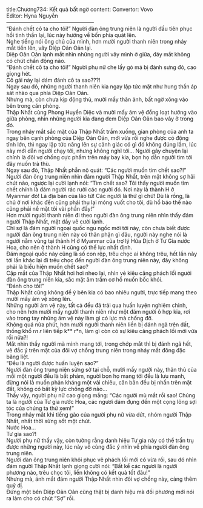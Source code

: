 title:Chương734: Kết quả bất ngờ
content:
Convertor: Vovo<br>Editor: Hyna Nguyễn<br>————————————————–<br>“Đánh chết cô ta cho tôi!” Người đàn ông trung niên là người đầu tiên phục hồi tinh thần lại, lúc này hướng về bốn phía quát lên.<br>Nghe tiếng nói ông chủ của mình, hơn mười người thanh niên trong nháy mắt tiến lên, vây Diệp Oản Oản lại.<br>Diệp Oản Oản lạnh mắt nhìn những người vây mình ở giữa, đáy mắt không có chút chấn động nào.<br>“Đánh chết cô ta cho tôi!” Người phụ nữ che lấy gò má bị đánh sưng đỏ, cao giọng hét.<br>Cô gái này lại dám đánh cô ta sao???!<br>Ngay sau đó, những người thanh niên kia ngay lập tức mặt như hung thần áp sát nhào qua phía Diệp Oản Oản.<br>Nhưng mà, còn chưa kịp động thủ, mười mấy thân ảnh, bất ngờ xông vào bên trong căn phòng.<br>Thập Nhất cùng Phong Huyền Diệc và mười mấy ám vệ đồng loạt hướng vào giữa phòng, nhìn những người kia đang đem Diệp Oản Oản bao vây ở trong đó.<br>Trong nháy mắt sắc mặt của Thập Nhất trầm xuống, gian phòng của anh ta ngay bên cạnh phòng của Diệp Oản Oản, mới vừa rồi nghe được có động tĩnh lớn, thì ngay lập tức nâng lên sự cảnh giác có gì đó không đúng lắm, lúc này mới dẫn người chạy tới, nhưng không nghĩ tới… Người gây chuyện lại chính là đôi vợ chồng cực phẩm trên máy bay kia, bọn họ dẫn người tìm tới đây muốn trả thù.<br>Ngay sau đó, Thập Nhất phẫn nộ quát: “Các người muốn tìm chết sao?!”<br>Người đàn ông trung niên nhìn đám người Thập Nhất, trên mặt không sợ hãi chút nào, ngược lại cười lạnh nói: “Tìm chết sao? Tôi thấy người muốn tìm chết chính là đám người rác rưởi các người đó. Nơi này là thành H ở Myanmar đó! Là địa bàn của lão tử! Các người là thứ gì chứ! Dù là rồng, là chủ ở nơi khác đến cũng phải thu lại móng vuốt cho tôi, dù hổ báo thế nào cũng phải nể mặt tôi vài phần đấy!”<br>Hơn mười người thanh niên đi theo người đàn ông trung niên nhìn thấy đám người Thập Nhất, mặt đầy vẻ cười lạnh.<br>Chỉ sợ là đám người ngoại quốc ngu ngốc mới tới này, còn chưa biết được người đàn ông trung niên này có thân phận gì đâu, người này nghe nói là người nằm vùng tại thành H ở Myanmar của trợ lý Hứa Dịch ở Tư Gia nước Hoa, cho nên ở thành H cũng có thế lực nhất định.<br>Đám ngoại quốc này cũng là số con rệp, trêu chọc ai không trêu, hết lần này tới lần khác lại đi trêu chọc đến người đàn ông trung niên này, đây không phải là biểu hiện muốn chết sao?<br>Cặp mắt của Thập Nhất hơi hơi nheo lại, nhìn vẻ kiêu căng phách lối người đàn ông trung niên kia, sắc mặt âm trầm cơ hồ muốn bốc khói.<br>“Đánh cho tôi!”<br>Thập Nhất cũng không để ý bên kia có bao nhiêu người, trực tiếp mang theo mười mấy ám vệ xông lên.<br>Những người ám vệ này, tất cả đều đã trải qua huấn luyện nghiêm chỉnh, cho nên hơn mười mấy người thanh niên như một đám người ô hợp kia, rơi vào trong tay những ám vệ này làm gì có lực mà chống đỡ.<br>Không quá nửa phút, hơn mười người thanh niên liền bị đánh ngã trên đất, thống khổ r*n r* liên tiếp k** r*n, làm gì còn có sự kiêu căng phách lối mới vừa rồi nữa?!<br>Mắt nhìn thấy người mà mình mang tới, trong chớp mắt thì bị đánh ngã hết, vẻ đắc ý trên mặt của đôi vợ chồng trung niên trong nháy mắt đông đặc băng liệt.<br>“Đều là người được huấn luyện sao?”<br>Người đàn ông trung niên sững sờ tại chỗ, mười mấy người này, thân thủ của mỗi một người đều là bất phàm, người bọn họ mang tới đều là lưu manh, đừng nói là muốn phản kháng một vài chiêu, căn bản đều bị nhấn trên mặt đất, không có bất kỳ lực chống đỡ nào…<br>Thấy vậy, người phụ nữ cao giọng mắng: “Các người mù mắt rồi sao! Chúng ta là người của Tư gia nước Hoa, các ngươi dám đụng đến một cọng lông sợi tóc của chúng ta thử xem!”<br>Trong nháy mắt khi tiếng gào của người phụ nữ vừa dứt, nhóm người Thập Nhất, nhất thời sửng sốt một chút.<br>Nước Hoa…<br>Tư gia sao?!<br>Người phụ nữ thấy vậy, còn tưởng rằng danh hiệu Tư gia này có thể trấn trụ được những người này, lúc này vô cùng đắc ý nhìn về phía người đàn ông trung niên.<br>Người đàn ông trung niên khôi phục vẻ phách lối mới có vừa rồi, sau đó nhìn đám người Thập Nhất lạnh giọng cười nói: “Bất kể các ngươi là người phương nào, trêu chọc tôi, liền không có kết quả tốt đâu!”<br>Nhưng mà, ánh mắt đám người Thập Nhất nhìn đôi vợ chồng này, càng thêm quỷ dị.<br>Đứng một bên Diệp Oản Oản cũng thật bị danh hiệu mà đối phương mới nói ra làm cho có chút “Sợ” rồi.